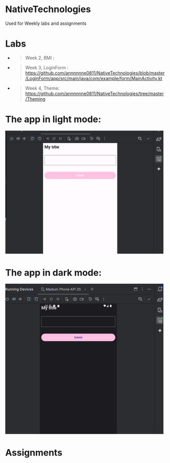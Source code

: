 # NativeTechnologies
Used for Weekly labs and assignments 

# Labs 
- > Week 2, BMI : 
- > Week 3, LoginForm : https://github.com/annnnnne0811/NativeTechnologies/blob/master/LoginForm/app/src/main/java/com/example/form/MainActivity.kt
- > Week 4, Theme: https://github.com/annnnnne0811/NativeTechnologies/tree/master/Theming
 # The app in light mode:
<img src="img.png" alt="Light Mode" width="500">

# The app in dark mode:
<img src="img_1.png" alt="Dark Mode" width="500">





# Assignments

